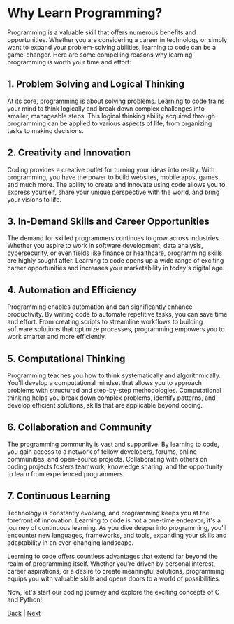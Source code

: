 # Why Learn Programming?

Programming is a valuable skill that offers numerous benefits and opportunities. Whether you are considering a career in technology or simply want to expand your problem-solving abilities, learning to code can be a game-changer. Here are some compelling reasons why learning programming is worth your time and effort:

## 1. Problem Solving and Logical Thinking

At its core, programming is about solving problems. Learning to code trains your mind to think logically and break down complex challenges into smaller, manageable steps. This logical thinking ability acquired through programming can be applied to various aspects of life, from organizing tasks to making decisions.

## 2. Creativity and Innovation

Coding provides a creative outlet for turning your ideas into reality. With programming, you have the power to build websites, mobile apps, games, and much more. The ability to create and innovate using code allows you to express yourself, share your unique perspective with the world, and bring your visions to life.

## 3. In-Demand Skills and Career Opportunities

The demand for skilled programmers continues to grow across industries. Whether you aspire to work in software development, data analysis, cybersecurity, or even fields like finance or healthcare, programming skills are highly sought after. Learning to code opens up a wide range of exciting career opportunities and increases your marketability in today's digital age.

## 4. Automation and Efficiency

Programming enables automation and can significantly enhance productivity. By writing code to automate repetitive tasks, you can save time and effort. From creating scripts to streamline workflows to building software solutions that optimize processes, programming empowers you to work smarter and more efficiently.

## 5. Computational Thinking

Programming teaches you how to think systematically and algorithmically. You'll develop a computational mindset that allows you to approach problems with structured and step-by-step methodologies. Computational thinking helps you break down complex problems, identify patterns, and develop efficient solutions, skills that are applicable beyond coding.

## 6. Collaboration and Community

The programming community is vast and supportive. By learning to code, you gain access to a network of fellow developers, forums, online communities, and open-source projects. Collaborating with others on coding projects fosters teamwork, knowledge sharing, and the opportunity to learn from experienced programmers.

## 7. Continuous Learning

Technology is constantly evolving, and programming keeps you at the forefront of innovation. Learning to code is not a one-time endeavor; it's a journey of continuous learning. As you dive deeper into programming, you'll encounter new languages, frameworks, and tools, expanding your skills and adaptability in an ever-changing landscape.

Learning to code offers countless advantages that extend far beyond the realm of programming itself. Whether you're driven by personal interest, career aspirations, or a desire to create meaningful solutions, programming equips you with valuable skills and opens doors to a world of possibilities.

Now, let's start our coding journey and explore the exciting concepts of C and Python!

[Back](../sec0/index.md) |
[Next](../sec2/index.md)